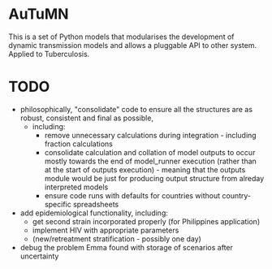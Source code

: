   
AuTuMN  
======  
  
This is a set of Python models that modularises the development of dynamic transmission models and allows a
pluggable API to other system. Applied to Tuberculosis.

# TODO
- philosophically, "consolidate" code to ensure all the structures are as robust, consistent and final as possible,
    - including:
        - remove unnecessary calculations during integration - including fraction calculations
        - consolidate calculation and collation of model outputs to occur mostly towards the end of model_runner
            execution (rather than at the start of outputs execution) - meaning that the outputs module would be
            just for producing output structure from alreday interpreted models
        - ensure code runs with defaults for countries without country-specific spreadsheets
- add epidemiological functionality, including:
    - get second strain incorporated properly (for Philippines application)
    - implement HIV with appropriate parameters
    - (new/retreatment stratification - possibly one day)
- debug the problem Emma found with storage of scenarios after uncertainty



